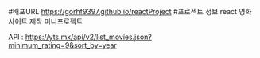 #배포URL
https://gorhf9397.github.io/reactProject
#프로젝트 정보
react 영화 사이트 제작 미니프로젝트 <p>
API : https://yts.mx/api/v2/list_movies.json?minimum_rating=9&sort_by=year
